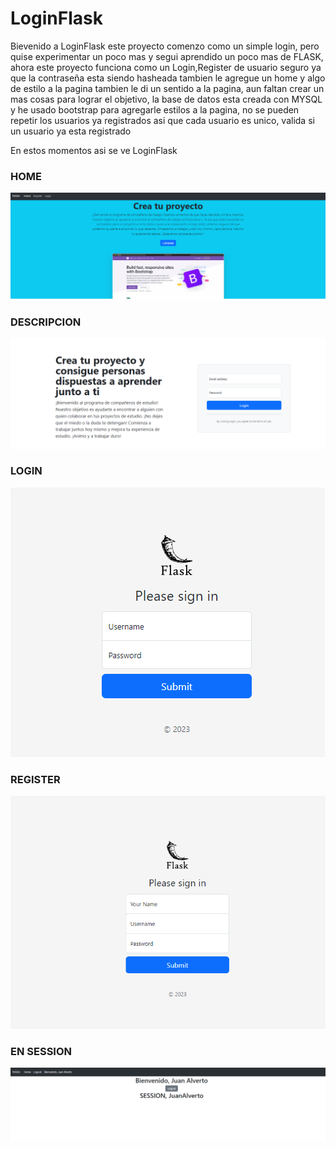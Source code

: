 # LoginFlask

Bievenido a LoginFlask este proyecto comenzo como un simple login, pero quise experimentar un poco mas y segui aprendido un poco mas de FLASK, ahora este proyecto funciona
como un Login,Register de usuario seguro ya que la contraseña esta siendo hasheada tambien le agregue un home y algo de estilo a la pagina tambien le di un sentido a la pagina,
aun faltan crear un mas cosas para lograr el objetivo, la base de datos esta creada con MYSQL y he usado bootstrap para agregarle estilos a la pagina, no se pueden repetir los usuarios ya registrados asi que cada usuario es unico,
valida si un usuario ya esta registrado

En estos momentos asi se ve LoginFlask

<h3>HOME</h3>

![home](https://github.com/Revolutionnnn/LoginFlask/blob/main/src/images_readme/home.png)

<h3>DESCRIPCION</h3>

![description](https://github.com/Revolutionnnn/LoginFlask/blob/main/src/images_readme/description.png)

<h3>LOGIN</h3>

![login](https://github.com/Revolutionnnn/LoginFlask/blob/main/src/images_readme/login.png)

<h3>REGISTER</h3>

![register](https://github.com/Revolutionnnn/LoginFlask/blob/main/src/images_readme/register.png)

<h3>EN SESSION</h3>

![session](https://github.com/Revolutionnnn/LoginFlask/blob/main/src/images_readme/session.png)

